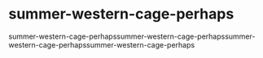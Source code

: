 # summer-western-cage-perhaps
summer-western-cage-perhapssummer-western-cage-perhapssummer-western-cage-perhapssummer-western-cage-perhaps
